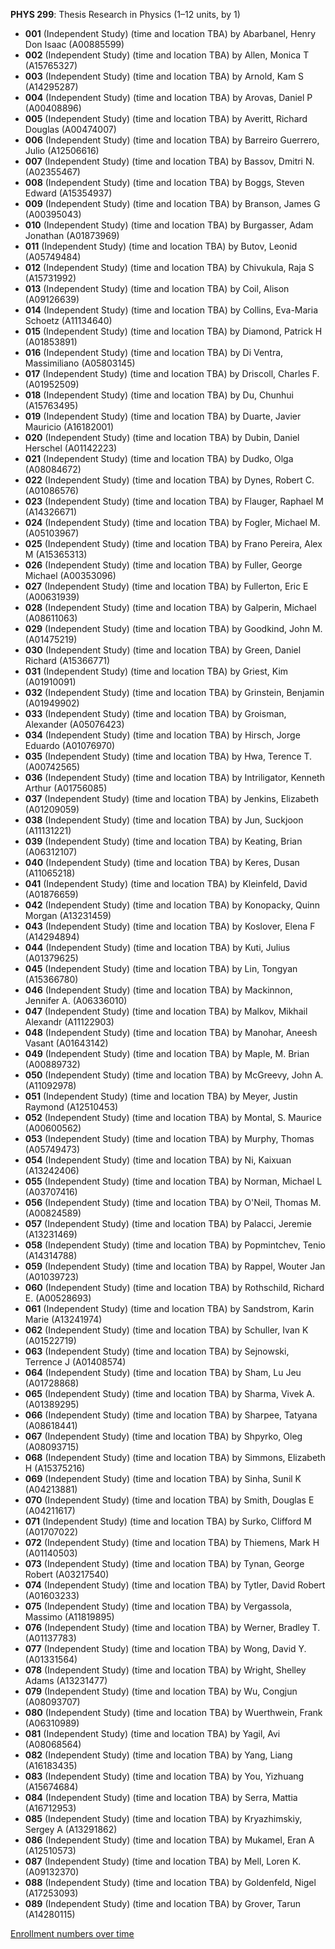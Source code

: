 **PHYS 299**: Thesis Research in Physics (1–12 units, by 1)

- **001** (Independent Study) (time and location TBA) by Abarbanel, Henry Don Isaac (A00885599)
- **002** (Independent Study) (time and location TBA) by Allen, Monica T (A15765327)
- **003** (Independent Study) (time and location TBA) by Arnold, Kam S (A14295287)
- **004** (Independent Study) (time and location TBA) by Arovas, Daniel P (A00408896)
- **005** (Independent Study) (time and location TBA) by Averitt, Richard Douglas (A00474007)
- **006** (Independent Study) (time and location TBA) by Barreiro Guerrero, Julio (A12506616)
- **007** (Independent Study) (time and location TBA) by Bassov, Dmitri N. (A02355467)
- **008** (Independent Study) (time and location TBA) by Boggs, Steven Edward (A15354937)
- **009** (Independent Study) (time and location TBA) by Branson, James G (A00395043)
- **010** (Independent Study) (time and location TBA) by Burgasser, Adam Jonathan (A01873969)
- **011** (Independent Study) (time and location TBA) by Butov, Leonid (A05749484)
- **012** (Independent Study) (time and location TBA) by Chivukula, Raja S (A15731992)
- **013** (Independent Study) (time and location TBA) by Coil, Alison (A09126639)
- **014** (Independent Study) (time and location TBA) by Collins, Eva-Maria Schoetz (A11134640)
- **015** (Independent Study) (time and location TBA) by Diamond, Patrick H (A01853891)
- **016** (Independent Study) (time and location TBA) by Di Ventra, Massimiliano (A05803145)
- **017** (Independent Study) (time and location TBA) by Driscoll, Charles F. (A01952509)
- **018** (Independent Study) (time and location TBA) by Du, Chunhui (A15763495)
- **019** (Independent Study) (time and location TBA) by Duarte, Javier Mauricio (A16182001)
- **020** (Independent Study) (time and location TBA) by Dubin, Daniel Herschel (A01142223)
- **021** (Independent Study) (time and location TBA) by Dudko, Olga (A08084672)
- **022** (Independent Study) (time and location TBA) by Dynes, Robert C. (A01086576)
- **023** (Independent Study) (time and location TBA) by Flauger, Raphael M (A14326671)
- **024** (Independent Study) (time and location TBA) by Fogler, Michael M. (A05103967)
- **025** (Independent Study) (time and location TBA) by Frano Pereira, Alex M (A15365313)
- **026** (Independent Study) (time and location TBA) by Fuller, George Michael (A00353096)
- **027** (Independent Study) (time and location TBA) by Fullerton, Eric E (A00631939)
- **028** (Independent Study) (time and location TBA) by Galperin, Michael (A08611063)
- **029** (Independent Study) (time and location TBA) by Goodkind, John M. (A01475219)
- **030** (Independent Study) (time and location TBA) by Green, Daniel Richard (A15366771)
- **031** (Independent Study) (time and location TBA) by Griest, Kim (A01910091)
- **032** (Independent Study) (time and location TBA) by Grinstein, Benjamin (A01949902)
- **033** (Independent Study) (time and location TBA) by Groisman, Alexander (A05076423)
- **034** (Independent Study) (time and location TBA) by Hirsch, Jorge Eduardo (A01076970)
- **035** (Independent Study) (time and location TBA) by Hwa, Terence T. (A00742565)
- **036** (Independent Study) (time and location TBA) by Intriligator, Kenneth Arthur (A01756085)
- **037** (Independent Study) (time and location TBA) by Jenkins, Elizabeth (A01209059)
- **038** (Independent Study) (time and location TBA) by Jun, Suckjoon (A11131221)
- **039** (Independent Study) (time and location TBA) by Keating, Brian (A06312107)
- **040** (Independent Study) (time and location TBA) by Keres, Dusan (A11065218)
- **041** (Independent Study) (time and location TBA) by Kleinfeld, David (A01876659)
- **042** (Independent Study) (time and location TBA) by Konopacky, Quinn Morgan (A13231459)
- **043** (Independent Study) (time and location TBA) by Koslover, Elena F (A14294894)
- **044** (Independent Study) (time and location TBA) by Kuti, Julius (A01379625)
- **045** (Independent Study) (time and location TBA) by Lin, Tongyan (A15366780)
- **046** (Independent Study) (time and location TBA) by Mackinnon, Jennifer A. (A06336010)
- **047** (Independent Study) (time and location TBA) by Malkov, Mikhail Alexandr (A11122903)
- **048** (Independent Study) (time and location TBA) by Manohar, Aneesh Vasant (A01643142)
- **049** (Independent Study) (time and location TBA) by Maple, M. Brian (A00889732)
- **050** (Independent Study) (time and location TBA) by McGreevy, John A. (A11092978)
- **051** (Independent Study) (time and location TBA) by Meyer, Justin Raymond (A12510453)
- **052** (Independent Study) (time and location TBA) by Montal, S. Maurice (A00600562)
- **053** (Independent Study) (time and location TBA) by Murphy, Thomas (A05749473)
- **054** (Independent Study) (time and location TBA) by Ni, Kaixuan (A13242406)
- **055** (Independent Study) (time and location TBA) by Norman, Michael L (A03707416)
- **056** (Independent Study) (time and location TBA) by O'Neil, Thomas M. (A00824589)
- **057** (Independent Study) (time and location TBA) by Palacci, Jeremie (A13231469)
- **058** (Independent Study) (time and location TBA) by Popmintchev, Tenio (A14314788)
- **059** (Independent Study) (time and location TBA) by Rappel, Wouter Jan (A01039723)
- **060** (Independent Study) (time and location TBA) by Rothschild, Richard E. (A00528693)
- **061** (Independent Study) (time and location TBA) by Sandstrom, Karin Marie (A13241974)
- **062** (Independent Study) (time and location TBA) by Schuller, Ivan K (A01522719)
- **063** (Independent Study) (time and location TBA) by Sejnowski, Terrence J (A01408574)
- **064** (Independent Study) (time and location TBA) by Sham, Lu Jeu (A01728868)
- **065** (Independent Study) (time and location TBA) by Sharma, Vivek A. (A01389295)
- **066** (Independent Study) (time and location TBA) by Sharpee, Tatyana (A08618441)
- **067** (Independent Study) (time and location TBA) by Shpyrko, Oleg (A08093715)
- **068** (Independent Study) (time and location TBA) by Simmons, Elizabeth H (A15375216)
- **069** (Independent Study) (time and location TBA) by Sinha, Sunil K (A04213881)
- **070** (Independent Study) (time and location TBA) by Smith, Douglas E (A04211617)
- **071** (Independent Study) (time and location TBA) by Surko, Clifford M (A01707022)
- **072** (Independent Study) (time and location TBA) by Thiemens, Mark H (A01140503)
- **073** (Independent Study) (time and location TBA) by Tynan, George Robert (A03217540)
- **074** (Independent Study) (time and location TBA) by Tytler, David Robert (A01603233)
- **075** (Independent Study) (time and location TBA) by Vergassola, Massimo (A11819895)
- **076** (Independent Study) (time and location TBA) by Werner, Bradley T. (A01137783)
- **077** (Independent Study) (time and location TBA) by Wong, David Y. (A01331564)
- **078** (Independent Study) (time and location TBA) by Wright, Shelley Adams (A13231477)
- **079** (Independent Study) (time and location TBA) by Wu, Congjun (A08093707)
- **080** (Independent Study) (time and location TBA) by Wuerthwein, Frank (A06310989)
- **081** (Independent Study) (time and location TBA) by Yagil, Avi (A08068564)
- **082** (Independent Study) (time and location TBA) by Yang, Liang (A16183435)
- **083** (Independent Study) (time and location TBA) by You, Yizhuang (A15674684)
- **084** (Independent Study) (time and location TBA) by Serra, Mattia (A16712953)
- **085** (Independent Study) (time and location TBA) by Kryazhimskiy, Sergey A (A13291862)
- **086** (Independent Study) (time and location TBA) by Mukamel, Eran A (A12510573)
- **087** (Independent Study) (time and location TBA) by Mell, Loren K. (A09132370)
- **088** (Independent Study) (time and location TBA) by Goldenfeld, Nigel (A17253093)
- **089** (Independent Study) (time and location TBA) by Grover, Tarun (A14280115)

[Enrollment numbers over time](./PHYS299.tsv)
